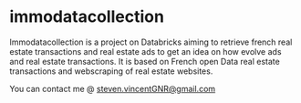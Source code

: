 # immodatacollection
Immodatacollection is a project on Databricks aiming to retrieve french real estate transactions and real estate ads to get an idea on how evolve ads and real estate transactions.
It is based on French open Data real estate transactions and webscraping of real estate websites.

You can contact me @ steven.vincentGNR@gmail.com
